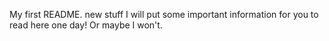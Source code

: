 My first README. new stuff
I will put some important information for you to read here one day! Or maybe I won't.
